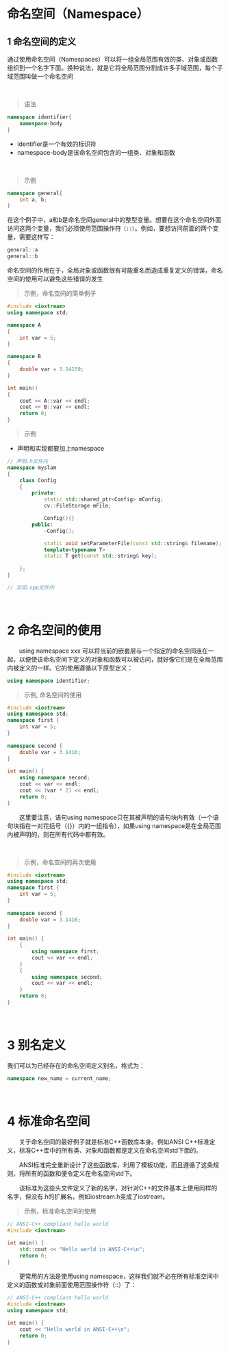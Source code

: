 # 命名空间（Namespace）

## 1 命名空间的定义

通过使用命名空间（Namespaces）可以将一组全局范围有效的类、对象或函数组织到一个名字下面。换种说法，就是它将全局范围分割成许多子域范围，每个子域范围叫做一个命名空间

&emsp;
>语法
```c++
namespace identifier{
    namespace-body
}
```
- identifier是一个有效的标识符
- namespace-body是该命名空间包含的一组类、对象和函数

&emsp;
>示例
```c++
namespace general{
    int a, b;
}
```
在这个例子中，a和b是命名空间general中的整型变量。想要在这个命名空间外面访问这两个变量，我们必须使用范围操作符`（::）`。例如，要想访问前面的两个变量，需要这样写：
```c++
general::a
general::b
```

命名空间的作用在于，全局对象或函数很有可能重名而造成重复定义的错误，命名空间的使用可以避免这些错误的发生

>示例，命名空间的简单例子
```c++
#include <iostream>
using namespace std;

namespace A
{
    int var = 5;
}

namespace B
{
    double var = 3.14159;
}

int main()
{
    cout << A::var << endl;
    cout << B::var << endl;
    return 0;
}
```

>示例
- 声明和实现都要加上namespace
```c++
// 声明.h文件内
namespace myslam
{
    class Config
    {
        private:
            static std::shared_ptr<Config> mConfig;
            cv::FileStorage mFile;

            Config(){}
        public:
            ~Config();

            static void setParameterFile(const std::string& filename);
            template<typename T>
            static T get(const std::string& key);
            
    };
}

// 实现.cpp文件内

```

&emsp;
# 2 命名空间的使用
&emsp;&emsp;using namespace xxx 可以将当前的嵌套层与一个指定的命名空间连在一起，以便使该命名空间下定义的对象和函数可以被访问，就好像它们是在全局范围内被定义的一样。它的使用遵循以下原型定义：
```c++
using namespace identifier;
```

>示例, 命名空间的使用
```c++
#include <iostream>
using namespace std;
namespace first {
    int var = 5;
}
    
namespace second {
    double var = 3.1416;
}
    
int main() {
    using namespace second;
    cout << var << endl;
    cout << (var * 2) << endl;
    return 0;
}   
```

&emsp;&emsp;这里要注意，语句using namespace只在其被声明的语句块内有效（一个语句块指在一对花括号（{}）内的一组指令），如果using namespace是在全局范围内被声明的，则在所有代码中都有效。


&emsp;
>示例，命名空间的再次使用
```c++
#include <iostream>
using namespace std;
namespace first {
    int var = 5;
}
    
namespace second {
    double var = 3.1416;
}
    
int main() {
    {
        using namespace first;
        cout << var << endl;
    }
    {
        using namespace second;
        cout << var << endl;
    }
    return 0;
}   

```

&emsp;
# 3 别名定义

我们可以为已经存在的命名空间定义别名，格式为：
```c++
namespace new_name = current_name;
```

&emsp;
# 4 标准命名空间


&emsp;&emsp;关于命名空间的最好例子就是标准C++函数库本身。例如ANSI C++标准定义，标准C++库中的所有类、对象和函数都是定义在命名空间std下面的。

&emsp;&emsp;ANSI标准完全重新设计了这些函数库，利用了模板功能，而且遵循了这条规则，将所有的函数和便令定义在命名空间std下。

&emsp;&emsp;该标准为这些头文件定义了新的名字，对针对C++的文件基本上使用同样的名字，但没有.h的扩展名，例如iostream.h变成了iostream。

>示例，标准命名空间的使用
```c++
// ANSI-C++ compliant hello world
#include <iostream>
    
int main() {
    std::cout << "Hello world in ANSI-C++\n";
    return 0;
}  
```

&emsp;&emsp;更常用的方法是使用using namespace，这样我们就不必在所有标准空间中定义的函数或对象前面使用范围操作符（::）了：
```c++
// ANSI-C++ compliant hello world
#include <iostream>
using namespace std;
    
int main() {
    cout << "Hello world in ANSI-C++\n";
    return 0;
}  
```
